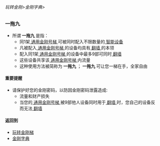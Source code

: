 ###### 玩转金刚>金刚字典>

### 一拖九
- 所谓<strong> 一拖九 </strong>是指：
  - 同1架[ 通用金刚号梯 ](https://github.com/a2zitpro/web/blob/master/LadderFree/kkDictionary/KKLadderKKIDMultipurpose.md)可被同时配入不限数量的[ 智能设备 ](https://github.com/a2zitpro/web/blob/master/LadderFree/A.md)
  - 凡被配入[ 通用金刚号梯 ](https://github.com/a2zitpro/web/blob/master/LadderFree/kkDictionary/KKLadderKKIDMultipurpose.md)的设备均具有[ 翻墙 ](https://github.com/a2zitpro/web/blob/master/LadderFree/kkDictionary/OverTheWall.md)的本领
  - 配入同1架[ 通用金刚号梯 ](https://github.com/a2zitpro/web/blob/master/LadderFree/kkDictionary/KKLadderKKIDMultipurpose.md)的设备中最多9部可同时[ 翻墙 ](https://github.com/a2zitpro/web/blob/master/LadderFree/kkDictionary/OverTheWall.md)
  - 这些设备共享该[ 通用金刚号梯 ](https://github.com/a2zitpro/web/blob/master/LadderFree/kkDictionary/KKLadderKKIDMultipurpose.md)内流量
  - 这种使用方法被简称为<strong> 一拖九 </strong>；<strong> 一拖九 </strong>可让您一梯在手，全家自由

#### 重要提醒
- 请保护好您的金刚密码，以防因金刚密码泄露造成:
  - 流量和财产损失
  - 当您的[ 通用金刚号梯 ](https://github.com/a2zitpro/web/blob/master/LadderFree/kkDictionary/KKLadderKKIDMultipurpose.md)被9部他人设备同时用于[ 翻墙 ](https://github.com/a2zitpro/web/blob/master/LadderFree/kkDictionary/OverTheWall.md)时，您自己的设备反而无法[ 翻墙 ](https://github.com/a2zitpro/web/blob/master/LadderFree/kkDictionary/OverTheWall.md)

#### 返回到
- [玩转金刚梯](https://github.com/a2zitpro/web/blob/master/LadderFree/A.md)
- [金刚字典](https://github.com/a2zitpro/web/blob/master/LadderFree/kkDictionary/KKDictionary.md)


